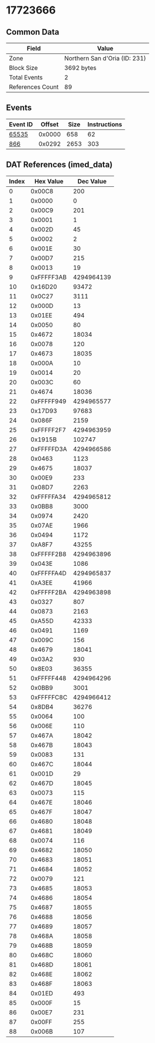 # 17723666

## Common Data

| Field            | Value                         |
|------------------|-------------------------------|
| Zone             | Northern San d'Oria (ID: 231) |
| Block Size       | 3692 bytes                    |
| Total Events     | 2                             |
| References Count | 89                            |

## Events

| Event ID            | Offset   |   Size |   Instructions |
|---------------------|----------|--------|----------------|
| [65535](./65535.md) | 0x0000   |    658 |             62 |
| [866](./866.md)     | 0x0292   |   2653 |            303 |

## DAT References (imed_data)

|   Index | Hex Value   |   Dec Value |
|---------|-------------|-------------|
|       0 | 0x00C8      |         200 |
|       1 | 0x0000      |           0 |
|       2 | 0x00C9      |         201 |
|       3 | 0x0001      |           1 |
|       4 | 0x002D      |          45 |
|       5 | 0x0002      |           2 |
|       6 | 0x001E      |          30 |
|       7 | 0x00D7      |         215 |
|       8 | 0x0013      |          19 |
|       9 | 0xFFFFF3AB  |  4294964139 |
|      10 | 0x16D20     |       93472 |
|      11 | 0x0C27      |        3111 |
|      12 | 0x000D      |          13 |
|      13 | 0x01EE      |         494 |
|      14 | 0x0050      |          80 |
|      15 | 0x4672      |       18034 |
|      16 | 0x0078      |         120 |
|      17 | 0x4673      |       18035 |
|      18 | 0x000A      |          10 |
|      19 | 0x0014      |          20 |
|      20 | 0x003C      |          60 |
|      21 | 0x4674      |       18036 |
|      22 | 0xFFFFF949  |  4294965577 |
|      23 | 0x17D93     |       97683 |
|      24 | 0x086F      |        2159 |
|      25 | 0xFFFFF2F7  |  4294963959 |
|      26 | 0x1915B     |      102747 |
|      27 | 0xFFFFFD3A  |  4294966586 |
|      28 | 0x0463      |        1123 |
|      29 | 0x4675      |       18037 |
|      30 | 0x00E9      |         233 |
|      31 | 0x08D7      |        2263 |
|      32 | 0xFFFFFA34  |  4294965812 |
|      33 | 0x0BB8      |        3000 |
|      34 | 0x0974      |        2420 |
|      35 | 0x07AE      |        1966 |
|      36 | 0x0494      |        1172 |
|      37 | 0xA8F7      |       43255 |
|      38 | 0xFFFFF2B8  |  4294963896 |
|      39 | 0x043E      |        1086 |
|      40 | 0xFFFFFA4D  |  4294965837 |
|      41 | 0xA3EE      |       41966 |
|      42 | 0xFFFFF2BA  |  4294963898 |
|      43 | 0x0327      |         807 |
|      44 | 0x0873      |        2163 |
|      45 | 0xA55D      |       42333 |
|      46 | 0x0491      |        1169 |
|      47 | 0x009C      |         156 |
|      48 | 0x4679      |       18041 |
|      49 | 0x03A2      |         930 |
|      50 | 0x8E03      |       36355 |
|      51 | 0xFFFFF448  |  4294964296 |
|      52 | 0x0BB9      |        3001 |
|      53 | 0xFFFFFC8C  |  4294966412 |
|      54 | 0x8DB4      |       36276 |
|      55 | 0x0064      |         100 |
|      56 | 0x006E      |         110 |
|      57 | 0x467A      |       18042 |
|      58 | 0x467B      |       18043 |
|      59 | 0x0083      |         131 |
|      60 | 0x467C      |       18044 |
|      61 | 0x001D      |          29 |
|      62 | 0x467D      |       18045 |
|      63 | 0x0073      |         115 |
|      64 | 0x467E      |       18046 |
|      65 | 0x467F      |       18047 |
|      66 | 0x4680      |       18048 |
|      67 | 0x4681      |       18049 |
|      68 | 0x0074      |         116 |
|      69 | 0x4682      |       18050 |
|      70 | 0x4683      |       18051 |
|      71 | 0x4684      |       18052 |
|      72 | 0x0079      |         121 |
|      73 | 0x4685      |       18053 |
|      74 | 0x4686      |       18054 |
|      75 | 0x4687      |       18055 |
|      76 | 0x4688      |       18056 |
|      77 | 0x4689      |       18057 |
|      78 | 0x468A      |       18058 |
|      79 | 0x468B      |       18059 |
|      80 | 0x468C      |       18060 |
|      81 | 0x468D      |       18061 |
|      82 | 0x468E      |       18062 |
|      83 | 0x468F      |       18063 |
|      84 | 0x01ED      |         493 |
|      85 | 0x000F      |          15 |
|      86 | 0x00E7      |         231 |
|      87 | 0x00FF      |         255 |
|      88 | 0x006B      |         107 |
